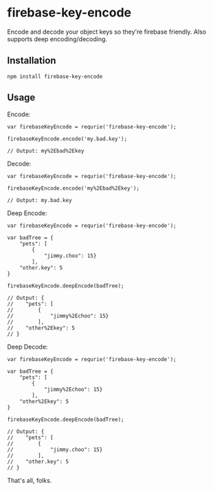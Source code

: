 # firebase-key-encode
Encode and decode your object keys so they're firebase friendly. Also supports deep encoding/decoding.

## Installation

    npm install firebase-key-encode

## Usage

Encode:

    var firebaseKeyEncode = requrie('firebase-key-encode');

    firebaseKeyEncode.encode('my.bad.key');

    // Output: my%2Ebad%2Ekey

Decode:

    var firebaseKeyEncode = requrie('firebase-key-encode');

    firebaseKeyEncode.encode('my%2Ebad%2Ekey');

    // Output: my.bad.key

Deep Encode:

    var firebaseKeyEncode = requrie('firebase-key-encode');

    var badTree = {
        "pets": [
            {
                "jimmy.choo": 15}
            ],
        "other.key": 5
    }

    firebaseKeyEncode.deepEncode(badTree);

    // Output: {
    //    "pets": [
    //        {
    //            "jimmy%2Echoo": 15}
    //        ],
    //    "other%2Ekey": 5
    // }


Deep Decode:

    var firebaseKeyEncode = requrie('firebase-key-encode');

    var badTree = {
        "pets": [
            {
                "jimmy%2Echoo": 15}
            ],
        "other%2Ekey": 5
    }

    firebaseKeyEncode.deepEncode(badTree);

    // Output: {
    //    "pets": [
    //        {
    //            "jimmy.choo": 15}
    //        ],
    //    "other.key": 5
    // }

That's all, folks.
